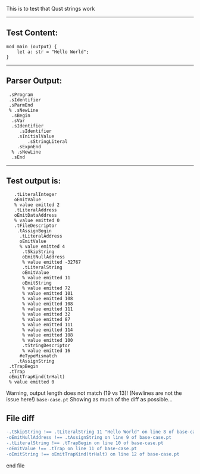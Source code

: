This is to test that Qust strings work

-------------------------


Test Content: 
-------------------------
```
mod main (output) { 
    let a: str = "Hello World";
}
```
------------------------


Parser Output: 
-------------------------
```
 .sProgram
 .sIdentifier
 .sParmEnd
 % .sNewLine
  .sBegin
  .sVar
  .sIdentifier
     .sIdentifier
    .sInitialValue
        .sStringLiteral
    .sExpnEnd
  % .sNewLine
  .sEnd

```
------------------------

Test output is: 
-------------------------
```
   .tLiteralInteger
   oEmitValue
   % value emitted 2
   .tLiteralAddress
   oEmitDataAddress
   % value emitted 0
   .tFileDescriptor
    .tAssignBegin
     .tLiteralAddress
     oEmitValue
     % value emitted 4
      .tSkipString
      oEmitNullAddress
      % value emitted -32767
      .tLiteralString
      oEmitValue
      % value emitted 11
      oEmitString
      % value emitted 72
      % value emitted 101
      % value emitted 108
      % value emitted 108
      % value emitted 111
      % value emitted 32
      % value emitted 87
      % value emitted 111
      % value emitted 114
      % value emitted 108
      % value emitted 100
      .tStringDescriptor
      % value emitted 16
     #eTypeMismatch
    .tAssignString
 .tTrapBegin
 .tTrap
 oEmitTrapKind(trHalt)
 % value emitted 0

```


Warning, output length does not match (19 vs 13)!  (Newlines are not the issue here!) `base-case.pt`
Showing as much of the diff as possible...

File diff
-------------------------
```diff
-.tSkipString !== .tLiteralString 11 "Hello World" on line 8 of base-case.pt
-oEmitNullAddress !== .tAssignString on line 9 of base-case.pt
-.tLiteralString !== .tTrapBegin on line 10 of base-case.pt
-oEmitValue !== .tTrap on line 11 of base-case.pt
-oEmitString !== oEmitTrapKind(trHalt) on line 12 of base-case.pt

```
end file
